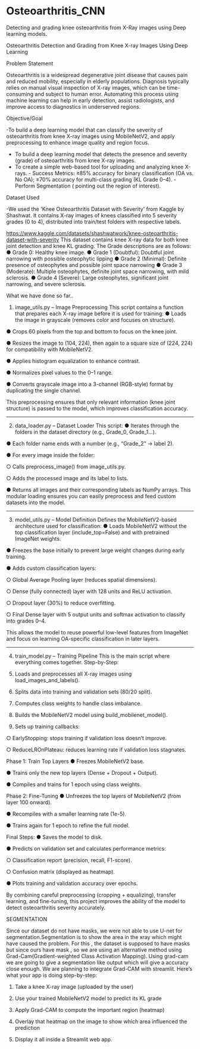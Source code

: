 # Osteoarthritis_CNN
Detecting and grading knee osteoarthritis from X-Ray images using Deep learning models.

Osteoarthritis Detection and Grading from Knee X-ray Images Using Deep Learning


Problem Statement

Osteoarthritis is a widespread degenerative joint disease that causes pain and reduced mobility, especially in elderly populations. Diagnosis typically relies on manual visual inspection of X-ray images, which can be time-consuming and subject to human error. Automating this process using machine learning can help in early detection, assist radiologists, and improve access to diagnostics in underserved regions. 

Objective/Goal

-To build a deep learning model that can classify the severity of osteoarthritis from knee X-ray images using MobileNetV2, and apply preprocessing to enhance image quality and region focus. 
- To build a deep learning model that detects the presence and severity (grade) of osteoarthritis from knee X-ray images.
- To create a simple web-based tool for uploading and analyzing knee X-rays. - Success Metrics: ≥85% accuracy for binary classification (OA vs. No OA); ≥70% accuracy for multi-class grading (KL Grade 0–4). 
-Perform Segmentation ( pointing out the region of interest). 



Dataset Used 

-We used the 'Knee Osteoarthritis Dataset with Severity' from Kaggle by Shashwat. It contains X-ray images of knees classified into 5 severity grades (0 to 4), distributed into train/test folders with respective labels. 

https://www.kaggle.com/datasets/shashwatwork/knee-osteoarthritis-dataset-with-severity
This dataset contains knee X-ray data for both knee joint detection and knee KL grading. The Grade descriptions are as follows:
●	Grade 0: Healthy knee image.
●	Grade 1 (Doubtful): Doubtful joint narrowing with possible osteophytic lipping
●	Grade 2 (Minimal): Definite presence of osteophytes and possible joint space narrowing
●	Grade 3 (Moderate): Multiple osteophytes, definite joint space narrowing, with mild sclerosis.
●	Grade 4 (Severe): Large osteophytes, significant joint narrowing, and severe sclerosis.

What we have done so far..
1. image_utils.py – Image Preprocessing
This script contains a function that prepares each X-ray image before it is used for training:
●	Loads the image in grayscale (removes color and focuses on structure).

●	Crops 60 pixels from the top and bottom to focus on the knee joint.

●	Resizes the image to (104, 224), then again to a square size of (224, 224) for compatibility with MobileNetV2.

●	Applies histogram equalization to enhance contrast.

●	Normalizes pixel values to the 0–1 range.

●	Converts grayscale image into a 3-channel (RGB-style) format by duplicating the single channel.

This preprocessing ensures that only relevant information (knee joint structure) is passed to the model, which improves classification accuracy.
________________________________________
2. data_loader.py – Dataset Loader
This script:
●	Iterates through the folders in the dataset directory (e.g., Grade_0, Grade_1...).

●	Each folder name ends with a number (e.g., “Grade_2” → label 2).

●	For every image inside the folder:

○	Calls preprocess_image() from image_utils.py.

○	Adds the processed image and its label to lists.

●	Returns all images and their corresponding labels as NumPy arrays.
This modular loading ensures you can easily preprocess and feed custom datasets into the model.
________________________________________
3. model_utils.py – Model Definition
Defines the MobileNetV2-based architecture used for classification:
●	Loads MobileNetV2 without the top classification layer (include_top=False) and with pretrained ImageNet weights.

●	Freezes the base initially to prevent large weight changes during early training.

●	Adds custom classification layers:

○	Global Average Pooling layer (reduces spatial dimensions).

○	Dense (fully connected) layer with 128 units and ReLU activation.

○	Dropout layer (30%) to reduce overfitting.

○	Final Dense layer with 5 output units and softmax activation to classify into grades 0–4.

This allows the model to reuse powerful low-level features from ImageNet and focus on learning OA-specific classification in later layers.
________________________________________
4. train_model.py – Training Pipeline
This is the main script where everything comes together.
Step-by-Step:
1.	 Loads and preprocesses all X-ray images using load_images_and_labels().

2.	 Splits data into training and validation sets (80/20 split).

3.	 Computes class weights to handle class imbalance.

4.	 Builds the MobileNetV2 model using build_mobilenet_model().

5.	 Sets up training callbacks:

○	EarlyStopping: stops training if validation loss doesn’t improve.

○	ReduceLROnPlateau: reduces learning rate if validation loss stagnates.

 Phase 1: Train Top Layers
●	Freezes MobileNetV2 base.

●	Trains only the new top layers (Dense + Dropout + Output).

●	Compiles and trains for 1 epoch using class weights.

 Phase 2: Fine-Tuning
●	Unfreezes the top layers of MobileNetV2 (from layer 100 onward).

●	Recompiles with a smaller learning rate (1e-5).

●	Trains again for 1 epoch to refine the full model.

 Final Steps:
●	Saves the model to disk.

●	Predicts on validation set and calculates performance metrics:

○	Classification report (precision, recall, F1-score).

○	Confusion matrix (displayed as heatmap).

●	Plots training and validation accuracy over epochs.

 By combining careful preprocessing (cropping + equalizing), transfer learning, and fine-tuning, this project improves the ability of the model to detect osteoarthritis severity accurately.


 
 

SEGMENTATION

Since our dataset do not have masks, we were not able to use U-net for segmentation.Segmentation is to show the area in the xray which might have caused the problem. For this , the dataset is supposed to have masks but since ours have mask , so  we are using an alternative method using Grad-Cam(Gradient-weighted Class Activation Mapping).
Using grad-cam we are going to give a segmentation like output which will give a accuracy close enough.
We are planning to integrate Grad-CAM with streamlit.
Here’s what your app is doing step-by-step:
1.	 Take a knee X-ray image (uploaded by the user)

2.	 Use your trained MobileNetV2 model to predict its KL grade

3.	 Apply Grad-CAM to compute the important region (heatmap)

4.	 Overlay that heatmap on the image to show which area influenced the prediction

5.	 Display it all inside a Streamlit web app.





